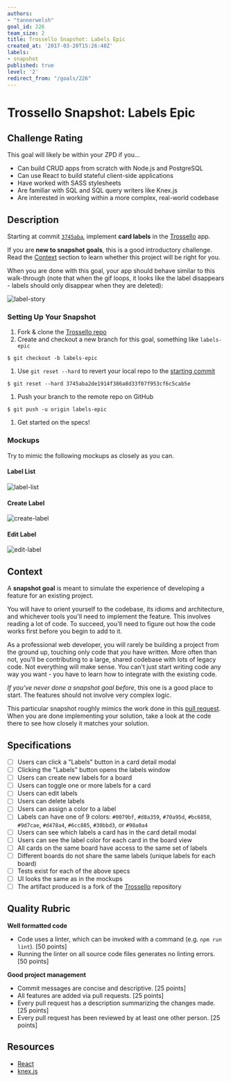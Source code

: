 ```yaml
---
authors:
- "tannerwelsh"
goal_id: 226
team_size: 2
title: Trossello Snapshot: Labels Epic
created_at: '2017-03-20T15:26:48Z'
labels:
- snapshot
published: true
level: '2'
redirect_from: "/goals/226"
---
```


# Trossello Snapshot: Labels Epic

## Challenge Rating

This goal will likely be within your ZPD if you...

- Can build CRUD apps from scratch with Node.js and PostgreSQL
- Can use React to build stateful client-side applications
- Have worked with SASS stylesheets
- Are familiar with SQL and SQL query writers like Knex.js
- Are interested in working within a more complex, real-world codebase

## Description

Starting at commit [`3745aba`][starting-commit], implement **card labels** in the [Trossello][trossello] app.

If you are **new to snapshot goals**, this is a good introductory challenge. Read the [Context](#context) section to learn whether this project will be right for you.

When you are done with this goal, your app should behave similar to this walk-through (note that when the gif loops, it looks like the label disappears - labels should only disappear when they are deleted):

![label-story](https://cloud.githubusercontent.com/assets/709100/24116982/d4f9bdea-0d7e-11e7-8a2a-89cd55fdc8a3.gif)

### Setting Up Your Snapshot

1. Fork & clone the [Trossello repo][trossello]
1. Create and checkout a new branch for this goal, something like `labels-epic`
  ```
  $ git checkout -b labels-epic
  ```
1. Use `git reset --hard` to revert your local repo to the [starting commit][starting-commit]
  ```
  $ git reset --hard 3745aba2de1914f386a8d33f07f953cf6c5cab5e
  ```
1. Push your branch to the remote repo on GitHub
  ```
  $ git push -u origin labels-epic
  ```
1. Get started on the specs!

### Mockups

Try to mimic the following mockups as closely as you can.

#### Label List

![label-list](https://cloud.githubusercontent.com/assets/709100/24119014/2f451374-0d86-11e7-9e6b-9f197cce8516.png)

#### Create Label

![create-label](https://cloud.githubusercontent.com/assets/709100/24119016/2f4c34b0-0d86-11e7-9ab3-ac1dec451481.png)

#### Edit Label

![edit-label](https://cloud.githubusercontent.com/assets/709100/24119015/2f453a3e-0d86-11e7-8171-eb0fc9b5a670.png)

## Context

A **snapshot goal** is meant to simulate the experience of developing a feature for an existing project.

You will have to orient yourself to the codebase, its idioms and architecture, and whichever tools you'll need to implement the feature. This involves reading a lot of code. To succeed, you'll need to figure out how the code works first before you begin to add to it.

As a professional web developer, you will rarely be building a project from the ground up, touching only code that _you_ have written. More often than not, you'll be contributing to a large, shared codebase with lots of legacy code. Not everything will make sense. You can't just start writing code any way you want - you have to learn how to integrate with the existing code.

_If you've never done a snapshot goal before_, this one is a good place to start. The features should not involve very complex logic.

This particular snapshot roughly mimics the work done in this [pull request][example-pr]. When you are done implementing your solution, take a look at the code there to see how closely it matches your solution.

## Specifications

- [ ] Users can click a "Labels" button in a card detail modal
- [ ] Clicking the "Labels" button opens the labels window
- [ ] Users can create new labels for a board
- [ ] Users can toggle one or more labels for a card
- [ ] Users can edit labels
- [ ] Users can delete labels
- [ ] Users can assign a color to a label
- [ ] Labels can have one of 9 colors: `#0079bf`, `#d8a359`, `#70a95d`, `#bc6858`, `#9d7cae`, `#d478a4`, `#6cc885`, `#30bbd3`, or `#98a0a4`
- [ ] Users can see which labels a card has in the card detail modal
- [ ] Users can see the label color for each card in the board view
- [ ] All cards on the same board have access to the same set of labels
- [ ] Different boards do not share the same labels (unique labels for each board)
- [ ] Tests exist for each of the above specs
- [ ] UI looks the same as in the mockups
- [ ] The artifact produced is a fork of the [Trossello][trossello] repository

## Quality Rubric

**Well formatted code**
- Code uses a linter, which can be invoked with a command (e.g. `npm run lint`). [50 points]
- Running the linter on all source code files generates no linting errors. [50 points]

**Good project management**
- Commit messages are concise and descriptive. [25 points]
- All features are added via pull requests. [25 points]
- Every pull request has a description summarizing the changes made. [25 points]
- Every pull request has been reviewed by at least one other person. [25 points]

## Resources

- [React][react]
- [knex.js][knex]

[react]: https://facebook.github.io/react/
[knex]: http://knexjs.org/

[trossello]: https://github.com/GuildCrafts/Trossello
[starting-commit]: https://github.com/GuildCrafts/Trossello/tree/3745aba2de1914f386a8d33f07f953cf6c5cab5e
[example-pr]: https://github.com/GuildCrafts/Trossello/pull/106/
